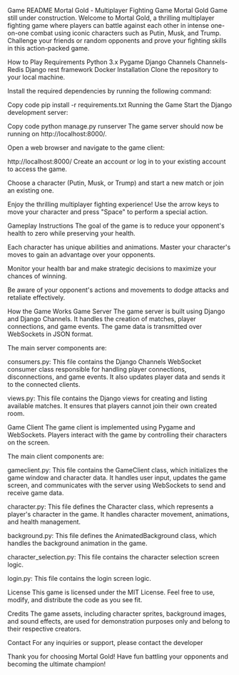 Game README
Mortal Gold - Multiplayer Fighting Game
Mortal Gold
Game still under construction.
Welcome to Mortal Gold, a thrilling multiplayer fighting game where players can battle against each other in intense one-on-one combat using iconic characters such as Putin, Musk, and Trump. Challenge your friends or random opponents and prove your fighting skills in this action-packed game.

How to Play
Requirements
Python 3.x
Pygame
Django
Channels
Channels-Redis
Django rest framework
Docker
Installation
Clone the repository to your local machine.

Install the required dependencies by running the following command:

Copy code
pip install -r requirements.txt
Running the Game
Start the Django development server:

Copy code
python manage.py runserver
The game server should now be running on http://localhost:8000/.

Open a web browser and navigate to the game client:

http://localhost:8000/
Create an account or log in to your existing account to access the game.

Choose a character (Putin, Musk, or Trump) and start a new match or join an existing one.

Enjoy the thrilling multiplayer fighting experience! Use the arrow keys to move your character and press "Space" to perform a special action.

Gameplay Instructions
The goal of the game is to reduce your opponent's health to zero while preserving your health.

Each character has unique abilities and animations. Master your character's moves to gain an advantage over your opponents.

Monitor your health bar and make strategic decisions to maximize your chances of winning.

Be aware of your opponent's actions and movements to dodge attacks and retaliate effectively.

How the Game Works
Game Server
The game server is built using Django and Django Channels. It handles the creation of matches, player connections, and game events. The game data is transmitted over WebSockets in JSON format.

The main server components are:

consumers.py: This file contains the Django Channels WebSocket consumer class responsible for handling player connections, disconnections, and game events. It also updates player data and sends it to the connected clients.

views.py: This file contains the Django views for creating and listing available matches. It ensures that players cannot join their own created room.

Game Client
The game client is implemented using Pygame and WebSockets. Players interact with the game by controlling their characters on the screen.

The main client components are:

gameclient.py: This file contains the GameClient class, which initializes the game window and character data. It handles user input, updates the game screen, and communicates with the server using WebSockets to send and receive game data.

character.py: This file defines the Character class, which represents a player's character in the game. It handles character movement, animations, and health management.

background.py: This file defines the AnimatedBackground class, which handles the background animation in the game.

character_selection.py: This file contains the character selection screen logic.

login.py: This file contains the login screen logic.

License
This game is licensed under the MIT License. Feel free to use, modify, and distribute the code as you see fit.

Credits
The game assets, including character sprites, background images, and sound effects, are used for demonstration purposes only and belong to their respective creators.

Contact
For any inquiries or support, please contact the developer

Thank you for choosing Mortal Gold! Have fun battling your opponents and becoming the ultimate champion!
